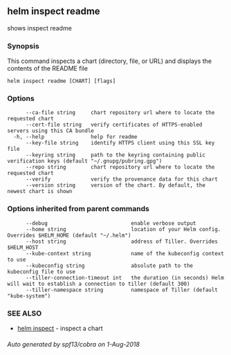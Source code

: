 ## helm inspect readme

shows inspect readme

### Synopsis


This command inspects a chart (directory, file, or URL) and displays the contents
of the README file


```
helm inspect readme [CHART] [flags]
```

### Options

```
      --ca-file string     chart repository url where to locate the requested chart
      --cert-file string   verify certificates of HTTPS-enabled servers using this CA bundle
  -h, --help               help for readme
      --key-file string    identify HTTPS client using this SSL key file
      --keyring string     path to the keyring containing public verification keys (default "~/.gnupg/pubring.gpg")
      --repo string        chart repository url where to locate the requested chart
      --verify             verify the provenance data for this chart
      --version string     version of the chart. By default, the newest chart is shown
```

### Options inherited from parent commands

```
      --debug                           enable verbose output
      --home string                     location of your Helm config. Overrides $HELM_HOME (default "~/.helm")
      --host string                     address of Tiller. Overrides $HELM_HOST
      --kube-context string             name of the kubeconfig context to use
      --kubeconfig string               absolute path to the kubeconfig file to use
      --tiller-connection-timeout int   the duration (in seconds) Helm will wait to establish a connection to tiller (default 300)
      --tiller-namespace string         namespace of Tiller (default "kube-system")
```

### SEE ALSO

* [helm inspect](../../helm/#helm_inspect)	 - inspect a chart

###### Auto generated by spf13/cobra on 1-Aug-2018
